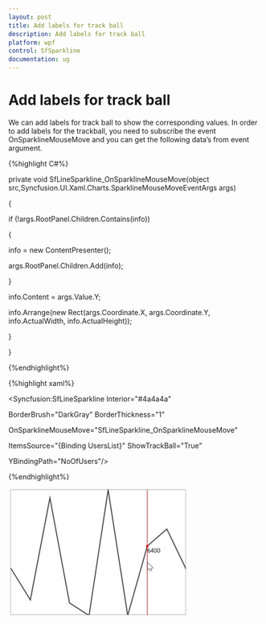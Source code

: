 ```yaml
---
layout: post
title: Add labels for track ball 
description: Add labels for track ball
platform: wpf
control: SfSparkline
documentation: ug
---
```

# Add labels for track ball

We can add labels for track ball to show the corresponding values. In order to add labels for the trackball, you need to subscribe the event OnSparklineMouseMove and you can get the following data’s from event argument.

{%highlight C#%}

private void SfLineSparkline_OnSparklineMouseMove(object src,Syncfusion.UI.Xaml.Charts.SparklineMouseMoveEventArgs args)

{

if (!args.RootPanel.Children.Contains(info))

{

info = new ContentPresenter();

args.RootPanel.Children.Add(info);

}

info.Content = args.Value.Y;

info.Arrange(new Rect(args.Coordinate.X, args.Coordinate.Y, info.ActualWidth, info.ActualHeight));

}

}

{%endhighlight%}

{%highlight xaml%}

<Syncfusion:SfLineSparkline  Interior="#4a4a4a"   

BorderBrush="DarkGray" BorderThickness="1"                                      

OnSparklineMouseMove="SfLineSparkline_OnSparklineMouseMove"

ItemsSource="{Binding UsersList}"  ShowTrackBall="True" 

YBindingPath="NoOfUsers"/>

{%endhighlight%}

![Add Label For Trackball](Add-labels-for-track-ball_images/AddLabelsForTrackball_img1.jpeg)


